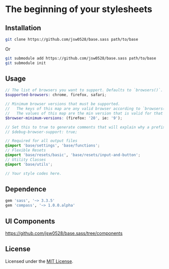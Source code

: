 # The beginning of your stylesheets

## Installation

```sh
git clone https://github.com/jsw0528/base.sass path/to/base
```

Or

```sh
git submodule add https://github.com/jsw0528/base.sass path/to/base
git submodule init
```

## Usage

```scss
// The list of browsers you want to support. Defaults to `browsers()`.
$supported-browsers: chrome, firefox, safari;

// Minimum browser versions that must be supported.
//   The keys of this map are any valid browser according to `browsers()`.
//   The values of this map are the min version that is valid for that browser according to `browser-versions($browser)`.
$browser-minimum-versions: (firefox: '20', ie: '9');

// Set this to true to generate comments that will explain why a prefix was included or omitted.
// $debug-browser-support: true;

// Required for all output files
@import 'base/settings', 'base/functions';
// Flexible Resets
@import 'base/resets/basic', 'base/resets/input-and-button';
// Utility Classes
@import 'base/utils';

// Your style codes here.
```

## Dependence

```ruby
gem 'sass', '~> 3.3.5'
gem 'compass', '~> 1.0.0.alpha'
```

## UI Components

https://github.com/jsw0528/base.sass/tree/components

## License

Licensed under the [MIT License](http://www.opensource.org/licenses/mit-license.php).
